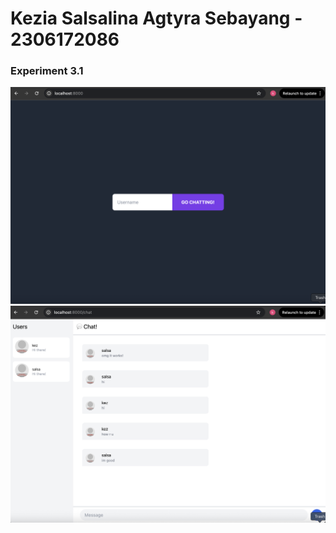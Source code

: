 # Kezia Salsalina Agtyra Sebayang - 2306172086

### Experiment 3.1
![alt text](img/img1.png)
![alt text](img/img2.png)